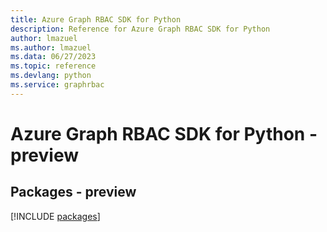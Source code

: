 ```yaml
---
title: Azure Graph RBAC SDK for Python
description: Reference for Azure Graph RBAC SDK for Python
author: lmazuel
ms.author: lmazuel
ms.data: 06/27/2023
ms.topic: reference
ms.devlang: python
ms.service: graphrbac
---
```

# Azure Graph RBAC SDK for Python - preview
## Packages - preview
[!INCLUDE [packages](graph-rbac-index.md)]